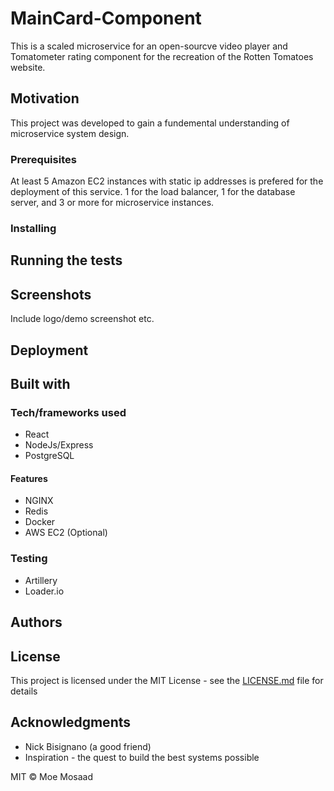 # MainCard-Component

This is a scaled microservice for an open-sourcve video player and Tomatometer rating component for the recreation of the Rotten Tomatoes website.

## Motivation

This project was developed to gain a fundemental understanding of microservice system design.

### Prerequisites

At least 5 Amazon EC2 instances with static ip addresses is prefered for the deployment of this service. 
1 for the load balancer, 1 for the database server, and 3 or more for microservice instances.

### Installing


## Running the tests

## Screenshots

Include logo/demo screenshot etc.

## Deployment


## Built with

### Tech/frameworks used

* React
* NodeJs/Express
* PostgreSQL

#### Features

* NGINX
* Redis
* Docker
* AWS EC2 (Optional)

### Testing

* Artillery
* Loader.io

## Authors

## License

This project is licensed under the MIT License - see the [LICENSE.md](LICENSE.md) file for details

## Acknowledgments

* Nick Bisignano (a good friend)
* Inspiration - the quest to build the best systems possible

MIT © Moe Mosaad
